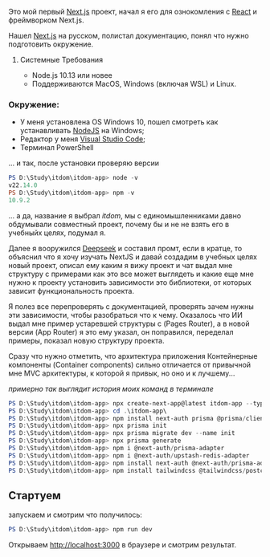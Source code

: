 Это мой первый [Next.js](https://nextjs.org) проект, начал я его для ознокомления с [React](https://react.dev/) и фреймворком Next.js. 

Нашел [Next.js](https://nextjs-ru.vercel.app/) на русском, полистал документацию, понял что нужно подготовить окружение.

1. Системные Требования

    - Node.js 10.13 или новее
    - Поддерживаются MacOS, Windows (включая WSL) и Linux.

### Окружение: 
- У меня установлена OS Windows 10, пошел смотреть как устанавливать [NodeJS](https://nodejs.org) на Windows;
- Редактор у меня [Visual Studio Code](https://code.visualstudio.com/);
- Терминал PowerShell

... и так, после установки проверяю версии

```powershell
PS D:\Study\itdom\itdom-app> node -v
v22.14.0
PS D:\Study\itdom\itdom-app> npm -v
10.9.2
```
... а да, название я выбрал *itdom*, мы с единомышленниками давно обдумывали совместный проект,
почему бы и не не взять его в учебныйх целях, подумал я.

Далее я вооружился [Deepseek](https://chat.deepseek.com/) и составил промт, если в кратце, то объяснил что я 
хочу изучать NextJS и давай создадим в учебных целях новый проект, описал ему каким я вижу проект и чат выдал мне
структуру с примерами как это все может выглядеть и какие еще мне нужно к проекту установить зависимости это библиотеки, от которых зависит функциональность проекта.

Я полез все перепроверять с документацией, проверять зачем нужны эти зависимости, чтобы разобраться что к чему.
Оказалось что ИИ выдал мне пример устаревшей структуры с (Pages Router), а в новой версии (App Router)
я это ему указал, он поправился, переделал примеры, показал новую структуру проекта.

Сразу что нужно отметить, что архитектура приложения Контейнерные компоненты (Container components)
сильно отличается от привычной мне MVC архитектуры, к которой я привык, но оно и к лучшему... 

_примерно так выглядит история моих команд в терминале_

```powershell
PS D:\Study\itdom\itdom-app> npx create-next-app@latest itdom-app --typescript --app --src-dir --eslint
PS D:\Study\itdom\itdom-app> cd .\itdom-app\
PS D:\Study\itdom\itdom-app> npm install next-auth prisma @prisma/client mysql2 ioredis mongodb bcrypt react-hook-form axios
PS D:\Study\itdom\itdom-app> npx prisma init
PS D:\Study\itdom\itdom-app> npx prisma migrate dev --name init
PS D:\Study\itdom\itdom-app> npx prisma generate
PS D:\Study\itdom\itdom-app> npm i @next-auth/prisma-adapter
PS D:\Study\itdom\itdom-app> npm i @next-auth/upstash-redis-adapter
PS D:\Study\itdom\itdom-app> npm install next-auth @next-auth/prisma-adapter @next-auth/upstash-redis-adapter
PS D:\Study\itdom\itdom-app> npm install tailwindcss @tailwindcss/postcss postcss
```

## Стартуем 

запускаем и смотрим что получилось:

```powershell
PS D:\Study\itdom\itdom-app> npm run dev
```

Открываем [http://localhost:3000](http://localhost:3000) в браузере и смотрим результат.
